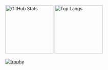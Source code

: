 <p align="left"> 
  <img alt="GitHub Stats" height="150px" src="https://github-readme-stats.vercel.app/api?username=YutoMoriyasu&show_icons=true&count_private=true" />
  <img alt="Top Langs" height="150px" src="https://github-readme-stats.vercel.app/api/top-langs?username=yutomoriyasu&layout=compact&show_icons=true" />
</p>

[![trophy](https://github-profile-trophy.vercel.app/?username=yutomoriyasu&title=MultiLanguage,Commits,PullRequest,Repositories,Issues&margin-w=15)](https://github.com/yutomoriyasu/github-profile-trophy)
